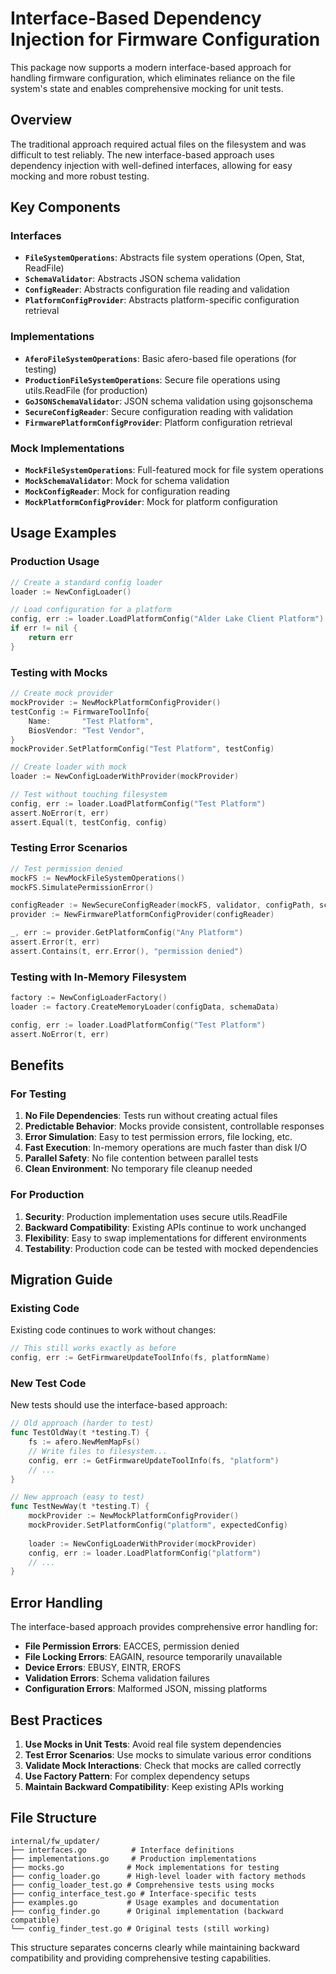 # Interface-Based Dependency Injection for Firmware Configuration

This package now supports a modern interface-based approach for handling firmware configuration, which eliminates reliance on the file system's state and enables comprehensive mocking for unit tests.

## Overview

The traditional approach required actual files on the filesystem and was difficult to test reliably. The new interface-based approach uses dependency injection with well-defined interfaces, allowing for easy mocking and more robust testing.

## Key Components

### Interfaces

- **`FileSystemOperations`**: Abstracts file system operations (Open, Stat, ReadFile)
- **`SchemaValidator`**: Abstracts JSON schema validation
- **`ConfigReader`**: Abstracts configuration file reading and validation
- **`PlatformConfigProvider`**: Abstracts platform-specific configuration retrieval

### Implementations

- **`AferoFileSystemOperations`**: Basic afero-based file operations (for testing)
- **`ProductionFileSystemOperations`**: Secure file operations using utils.ReadFile (for production)
- **`GoJSONSchemaValidator`**: JSON schema validation using gojsonschema
- **`SecureConfigReader`**: Secure configuration reading with validation
- **`FirmwarePlatformConfigProvider`**: Platform configuration retrieval

### Mock Implementations

- **`MockFileSystemOperations`**: Full-featured mock for file system operations
- **`MockSchemaValidator`**: Mock for schema validation
- **`MockConfigReader`**: Mock for configuration reading
- **`MockPlatformConfigProvider`**: Mock for platform configuration

## Usage Examples

### Production Usage

```go
// Create a standard config loader
loader := NewConfigLoader()

// Load configuration for a platform
config, err := loader.LoadPlatformConfig("Alder Lake Client Platform")
if err != nil {
    return err
}
```

### Testing with Mocks

```go
// Create mock provider
mockProvider := NewMockPlatformConfigProvider()
testConfig := FirmwareToolInfo{
    Name:       "Test Platform",
    BiosVendor: "Test Vendor",
}
mockProvider.SetPlatformConfig("Test Platform", testConfig)

// Create loader with mock
loader := NewConfigLoaderWithProvider(mockProvider)

// Test without touching filesystem
config, err := loader.LoadPlatformConfig("Test Platform")
assert.NoError(t, err)
assert.Equal(t, testConfig, config)
```

### Testing Error Scenarios

```go
// Test permission denied
mockFS := NewMockFileSystemOperations()
mockFS.SimulatePermissionError()

configReader := NewSecureConfigReader(mockFS, validator, configPath, schemaPath)
provider := NewFirmwarePlatformConfigProvider(configReader)

_, err := provider.GetPlatformConfig("Any Platform")
assert.Error(t, err)
assert.Contains(t, err.Error(), "permission denied")
```

### Testing with In-Memory Filesystem

```go
factory := NewConfigLoaderFactory()
loader := factory.CreateMemoryLoader(configData, schemaData)

config, err := loader.LoadPlatformConfig("Test Platform")
assert.NoError(t, err)
```

## Benefits

### For Testing

1. **No File Dependencies**: Tests run without creating actual files
2. **Predictable Behavior**: Mocks provide consistent, controllable responses
3. **Error Simulation**: Easy to test permission errors, file locking, etc.
4. **Fast Execution**: In-memory operations are much faster than disk I/O
5. **Parallel Safety**: No file contention between parallel tests
6. **Clean Environment**: No temporary file cleanup needed

### For Production

1. **Security**: Production implementation uses secure utils.ReadFile
2. **Backward Compatibility**: Existing APIs continue to work unchanged
3. **Flexibility**: Easy to swap implementations for different environments
4. **Testability**: Production code can be tested with mocked dependencies

## Migration Guide

### Existing Code

Existing code continues to work without changes:

```go
// This still works exactly as before
config, err := GetFirmwareUpdateToolInfo(fs, platformName)
```

### New Test Code

New tests should use the interface-based approach:

```go
// Old approach (harder to test)
func TestOldWay(t *testing.T) {
    fs := afero.NewMemMapFs()
    // Write files to filesystem...
    config, err := GetFirmwareUpdateToolInfo(fs, "platform")
    // ...
}

// New approach (easy to test)
func TestNewWay(t *testing.T) {
    mockProvider := NewMockPlatformConfigProvider()
    mockProvider.SetPlatformConfig("platform", expectedConfig)
    
    loader := NewConfigLoaderWithProvider(mockProvider)
    config, err := loader.LoadPlatformConfig("platform")
    // ...
}
```

## Error Handling

The interface-based approach provides comprehensive error handling for:

- **File Permission Errors**: EACCES, permission denied
- **File Locking Errors**: EAGAIN, resource temporarily unavailable
- **Device Errors**: EBUSY, EINTR, EROFS
- **Validation Errors**: Schema validation failures
- **Configuration Errors**: Malformed JSON, missing platforms

## Best Practices

1. **Use Mocks in Unit Tests**: Avoid real file system dependencies
2. **Test Error Scenarios**: Use mocks to simulate various error conditions
3. **Validate Mock Interactions**: Check that mocks are called correctly
4. **Use Factory Pattern**: For complex dependency setups
5. **Maintain Backward Compatibility**: Keep existing APIs working

## File Structure

```
internal/fw_updater/
├── interfaces.go          # Interface definitions
├── implementations.go     # Production implementations
├── mocks.go              # Mock implementations for testing
├── config_loader.go      # High-level loader with factory methods
├── config_loader_test.go # Comprehensive tests using mocks
├── config_interface_test.go # Interface-specific tests
├── examples.go           # Usage examples and documentation
├── config_finder.go      # Original implementation (backward compatible)
└── config_finder_test.go # Original tests (still working)
```

This structure separates concerns clearly while maintaining backward compatibility and providing comprehensive testing capabilities.

